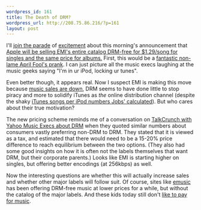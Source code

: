 ```yaml
--- 
wordpress_id: 161
title: The Death of DRM?
wordpress_url: http://208.75.86.216/?p=161
layout: post
---
```

I'll <a href="http://avc.blogs.com/a_vc/2007/04/now_thats_good_.html">join the parade</a> of <a href="http://www.donewaiting.com/archives/2007/04/apple_announcement_today.php">excitement</a> about this morning's announcement that <a href="http://www.techcrunch.com/2007/04/02/emi-apple-are-announcing-sale-of-non-drm-music/">Apple will be selling EMI's entire catalog DRM-free for $1.29/song for singles and the same price for albums.</a> First, this would be a <a href="http://valleywag.com/tech/i-hate-it-here/i-hate-april-fools-day-on-the-internet-248681.php">fantastic non-lame April Fool's prank</a>. I can just picture all the music execs laughing at the music geeks saying "I'm in ur iPod, locking ur tunes".

Even better though, it appears real. Now I suspect EMI is making this move because <a href="http://www.techcrunch.com/2007/03/21/good-news-cd-music-sales-down-20-from-2006/">music sales are down</a>, DRM seems to have done little to stop piracy and more to solidify iTunes as <em>the</em> online distribution  channel (despite the shaky <a href="http://www.apple.com/hotnews/thoughtsonmusic/">iTunes songs per iPod numbers Jobs' calculated</a>). But who cares about their true motivation? 

The new pricing scheme reminds me of a conversation on <a href="http://www.talkcrunch.com/2007/01/10/talk-with-yahoo-music-execs-on-the-fate-of-drm/">TalkCrunch with Yahoo Music Execs about DRM</a> when they quoted similar numbers about consumers vastly preferring non-DRM to DRM. They stated that it is viewed as a tax, and estimated that there would need to be a 15-20% price difference to reach equilibrium between the two options. (They also had some good insights on how it is often not the labels themselves that want DRM, but their corporate parents.) Looks like EMI is starting higher on singles, but offering better encodings (at 256kbps) as well.

Now the interesting questions are whether this will actually increase sales and whether other major labels will follow suit. Of course, sites like <a href="http://www.emusic.com">emusic</a> has been offering DRM-free music at lower prices for a while, but without the catalog of the major labels. And these kids today still don't <a href="http://www.comedycentral.com/motherload/?ml_video=84159">like to pay for music</a>.
